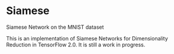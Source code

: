 # Siamese
Siamese Network on the MNIST dataset

This is an implementation of Siamese Networks for Dimensionality Reduction in TensorFlow 2.0.
It is still a work in progress.
